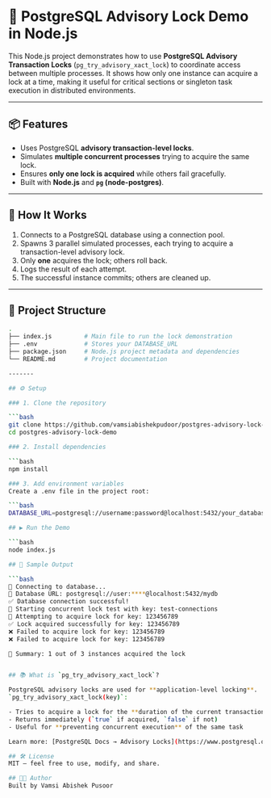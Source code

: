 # 🐘 PostgreSQL Advisory Lock Demo in Node.js


This Node.js project demonstrates how to use **PostgreSQL Advisory Transaction Locks** (`pg_try_advisory_xact_lock`) to coordinate access between multiple processes. It shows how only one instance can acquire a lock at a time, making it useful for critical sections or singleton task execution in distributed environments.

---

## 📦 Features

- Uses PostgreSQL **advisory transaction-level locks**.
- Simulates **multiple concurrent processes** trying to acquire the same lock.
- Ensures **only one lock is acquired** while others fail gracefully.
- Built with **Node.js** and **`pg` (node-postgres)**.

---

## 🚀 How It Works

1. Connects to a PostgreSQL database using a connection pool.
2. Spawns 3 parallel simulated processes, each trying to acquire a transaction-level advisory lock.
3. Only **one** acquires the lock; others roll back.
4. Logs the result of each attempt.
5. The successful instance commits; others are cleaned up.

---

## 📁 Project Structure

```bash
.
├── index.js         # Main file to run the lock demonstration
├── .env             # Stores your DATABASE_URL
├── package.json     # Node.js project metadata and dependencies
└── README.md        # Project documentation

-------

## ⚙️ Setup

### 1. Clone the repository

```bash
git clone https://github.com/vamsiabishekpudoor/postgres-advisory-lock-demo.git
cd postgres-advisory-lock-demo

### 2. Install dependencies

```bash
npm install

### 3. Add environment variables
Create a .env file in the project root:

```bash
DATABASE_URL=postgresql://username:password@localhost:5432/your_database

## ▶️ Run the Demo

```bash
node index.js

## 📌 Sample Output

```bash
🔗 Connecting to database...
📍 Database URL: postgresql://user:****@localhost:5432/mydb
✅ Database connection successful!
🏁 Starting concurrent lock test with key: test-connections
🔐 Attempting to acquire lock for key: 123456789
✅ Lock acquired successfully for key: 123456789
❌ Failed to acquire lock for key: 123456789
❌ Failed to acquire lock for key: 123456789

🎯 Summary: 1 out of 3 instances acquired the lock


## 📚 What is `pg_try_advisory_xact_lock`?

PostgreSQL advisory locks are used for **application-level locking**.  
`pg_try_advisory_xact_lock(key)`:

- Tries to acquire a lock for the **duration of the current transaction**
- Returns immediately (`true` if acquired, `false` if not)
- Useful for **preventing concurrent execution** of the same task

Learn more: [PostgreSQL Docs → Advisory Locks](https://www.postgresql.org/docs/current/explicit-locking.html#ADVISORY-LOCKS)

## 🛠 License
MIT — feel free to use, modify, and share.

## 👨‍💻 Author
Built by Vamsi Abishek Pusoor

